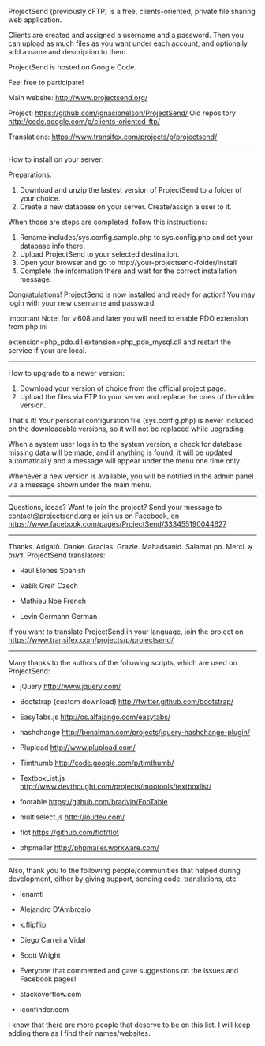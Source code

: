 ProjectSend (previously cFTP) is a free, clients-oriented, private file
sharing web application.

Clients are created and assigned a username and a password. Then you can
upload as much files as you want under each account, and optionally add
a name and description to them. 

ProjectSend is hosted on Google Code.

Feel free to participate!

Main website:
http://www.projectsend.org/

Project:
https://github.com/ignacionelson/ProjectSend/
Old repository http://code.google.com/p/clients-oriented-ftp/

Translations:
https://www.transifex.com/projects/p/projectsend/

--------------------------------------------------------------------------------------------

How to install on your server:

Preparations:
1. Download and unzip the lastest version of ProjectSend to a folder of your choice.
2. Create a new database on your server. Create/assign a user to it.

When those are steps are completed, follow this instructions:
1. Rename includes/sys.config.sample.php to sys.config.php and set your database info there.
2. Upload ProjectSend to your selected destination.
3. Open your browser and go to http://your-projectsend-folder/install
4. Complete the information there and wait for the correct installation message.

Congratulations! ProjectSend is now installed and ready for action!
You may login with your new username and password.

Important Note: for v.608 and later you will need to enable PDO extension from php.ini

extension=php_pdo.dll
extension=php_pdo_mysql.dll
and restart the service if your are local.

--------------------------------------------------------------------------------------------

How to upgrade to a newer version:

1. Download your version of choice from the official project page.
2. Upload the files via FTP to your server and replace the ones of the older version.

That's it!
Your personal configuration file (sys.config.php) is never included on the downloadable
versions, so it will not be replaced while upgrading.

When a system user logs in to the system version, a check for database missing data will be
made, and if anything is found, it will be updated automatically and a message will appear
under the menu one time only.

Whenever a new version is available, you will be notified in the admin panel via a message
shown under the main menu.

--------------------------------------------------------------------------------------------

Questions, ideas? Want to join the project?
Send your message to contact@projectsend.org or join us on Facebook, on
https://www.facebook.com/pages/ProjectSend/333455190044627

--------------------------------------------------------------------------------------------

Thanks. Arigatō. Danke. Gracias. Grazie. Mahadsanid. Salamat po. Merci. אַ דאַנק.
ProjectSend translators:

- Raúl Elenes
  Spanish

- Vašík Greif
  Czech

- Mathieu Noe
  French

- Levin Germann
  German


If you want to translate ProjectSend in your language, join the project on
https://www.transifex.com/projects/p/projectsend/

--------------------------------------------------------------------------------------------

Many thanks to the authors of the following scripts, which are used on ProjectSend:

- jQuery
  http://www.jquery.com/

- Bootstrap (custom download)
  http://twitter.github.com/bootstrap/

- EasyTabs.js
  http://os.alfajango.com/easytabs/

- hashchange
  http://benalman.com/projects/jquery-hashchange-plugin/

- Plupload
  http://www.plupload.com/

- Timthumb
  http://code.google.com/p/timthumb/

- TextboxList.js
  http://www.devthought.com/projects/mootools/textboxlist/

- footable
  https://github.com/bradvin/FooTable

- multiselect.js
  http://loudev.com/

- flot
  https://github.com/flot/flot

- phpmailer
  http://phpmailer.worxware.com/

--------------------------------------------------------------------------------------------

Also, thank you to the following people/communities that helped during development, either
by giving support, sending code, translations, etc.

- lenamtl
- Alejandro D'Ambrosio
- k.flipflip
- Diego Carreira Vidal
- Scott Wright
- Everyone that commented and gave suggestions on the issues and Facebook pages!

- stackoverflow.com
- iconfinder.com

I know that there are more people that deserve to be on this list. I will keep adding them
as I find their names/websites.
